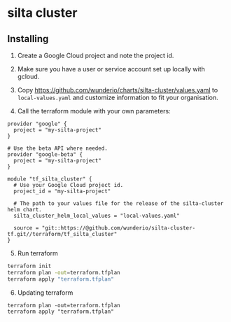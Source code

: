 # silta cluster

## Installing

1. Create a Google Cloud project and note the project id.

2. Make sure you have a user or service account set up locally with gcloud.

3. Copy https://github.com/wunderio/charts/silta-cluster/values.yaml to `local-values.yaml` and customize information to fit your organisation.

4. Call the terraform module with your own parameters:

```hcl-terraform
provider "google" {
  project = "my-silta-project"
}

# Use the beta API where needed.
provider "google-beta" {
  project = "my-silta-project"
}

module "tf_silta_cluster" {
  # Use your Google Cloud project id. 
  project_id = "my-silta-project"
  
  # The path to your values file for the release of the silta-cluster helm chart.
  silta_cluster_helm_local_values = "local-values.yaml"

  source = "git::https://@github.com/wunderio/silta-cluster-tf.git//terraform/tf_silta_cluster"
}
```

5. Run terraform
```bash
terraform init
terraform plan -out=terraform.tfplan
terraform apply "terraform.tfplan"
```

6. Updating terraform
```
terraform plan -out=terraform.tfplan
terraform apply "terraform.tfplan"
```

